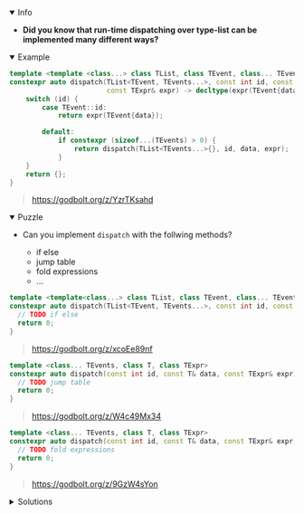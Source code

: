 <details open><summary>Info</summary><p>

* **Did you know that run-time dispatching over type-list can be implemented many different ways?**

</p></details><details open><summary>Example</summary><p>

```cpp
template <template <class...> class TList, class TEvent, class... TEvents, class T, class TExpr>
constexpr auto dispatch(TList<TEvent, TEvents...>, const int id, const T& data,
                        const TExpr& expr) -> decltype(expr(TEvent{data})) {
    switch (id) {
        case TEvent::id:
            return expr(TEvent{data});

        default:
            if constexpr (sizeof...(TEvents) > 0) {
                return dispatch(TList<TEvents...>{}, id, data, expr);
            }
    }
    return {};
}
```

> https://godbolt.org/z/YzrTKsahd

</p></details><details open><summary>Puzzle</summary><p>

* Can you implement `dispatch` with the follwing methods?

    * if else
    * jump table
    * fold expressions
    * ...

```cpp
template <template<class...> class TList, class TEvent, class... TEvents, class T, class TExpr>
constexpr auto dispatch(TList<TEvent, TEvents...>, const int id, const T& data, const TExpr& expr) {
  // TODO if else
  return 0;
}
```

> https://godbolt.org/z/xcoEe89nf

```cpp
template <class... TEvents, class T, class TExpr>
constexpr auto dispatch(const int id, const T& data, const TExpr& expr) {
  // TODO jump table
  return 0;
}
```

> https://godbolt.org/z/W4c49Mx34

```cpp
template <class... TEvents, class T, class TExpr>
constexpr auto dispatch(const int id, const T& data, const TExpr& expr) {
  // TODO fold expressions
  return 0;
}
```

> https://godbolt.org/z/9GzW4sYon

</p></details>

</p></details><details><summary>Solutions</summary><p>

> https://godbolt.org/z/68Kq8sd4K
> https://godbolt.org/z/7fec111dG
> https://godbolt.org/z/GzfPerde5

</p></details>
